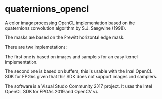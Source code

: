 # quaternions_opencl
A color image processing OpenCL implementation based on the quaternions convolution algorithm by S.J. Sangwine (1998).

The masks are based on the Prewitt horizontal edge mask.


There are two implemetations:

The first one is based on images and samplers for an easy kernel implementation.

The second one is based on buffers, this is usable with the Intel OpenCL SDK for FPGAs given that this SDK does not support images and samplers.

The software is a Visual Studio Community 2017 project. It uses the Intel OpenCL SDK for FPGAs 2019 and OpenCV v4
